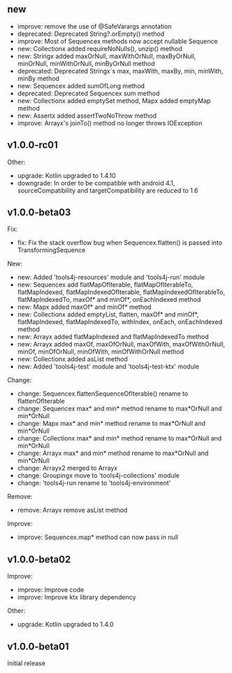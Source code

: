 ## new
* improve: remove the use of @SafeVarargs annotation
* deprecated: Deprecated String?.orEmpty() method
* improve: Most of Sequencex methods now accept nullable Sequence
* new: Collectionx added requireNoNulls(), unzip() method
* new: Stringx added maxOrNull, maxWithOrNull, maxByOrNull, minOrNull, minWithOrNull, minByOrNull method
* deprecated: Deprecated Stringx`s max, maxWith, maxBy, min, minWith, minBy method
* new: Sequencex added sumOfLong method
* deprecated: Deprecated Sequencex sum method
* new: Collectionx added emptySet method, Mapx added emptyMap method
* new: Assertx added assertTwoNoThrow method
* improve: Arrayx's joinTo() method no longer throws IOException


## v1.0.0-rc01

Other:
* upgrade: Kotlin upgraded to 1.4.10
* downgrade: In order to be compatible with android 4.1, sourceCompatibility and targetCompatibility are reduced to 1.6


## v1.0.0-beta03

Fix:
* fix: Fix the stack overflow bug when Sequencex.flatten() is passed into TransformingSequence

New: 
* new: Added 'tools4j-resources' module and 'tools4j-run' module
* new: Sequencex add flatMapOfIterable, flatMapOfIterableTo, flatMapIndexed, flatMapIndexedOfIterable, flatMapIndexedOfIterableTo, flatMapIndexedTo, maxOf\* and minOf\*, onEachIndexed method
* new: Mapx added maxOf\* and minOf\* method
* new: Collectionx added emptyList, flatten, maxOf\* and minOf\*, flatMapIndexed, flatMapIndexedTo, withIndex, onEach, onEachIndexed method
* new: Arrayx added flatMapIndexed and flatMapIndexedTo method
* new: Arrayx added maxOf, maxOfOrNull, maxOfWith, maxOfWithOrNull, minOf, minOfOrNull, minOfWith, minOfWithOrNull method
* new: Collectionx added asList method
* new: Added 'tools4j-test' module and 'tools4j-test-ktx' module

Change: 
* change: Sequencex.flattenSequenceOfIterable() rename to flattenOfIterable
* change: Sequencex max\* and min\* method rename to max\*OrNull and min\*OrNull
* change: Mapx max\* and min\* method rename to max\*OrNull and min\*OrNull
* change: Collectionx max\* and min\* method rename to max\*OrNull and min\*OrNull
* change: Arrayx max\* and min\* method rename to max\*OrNull and min\*OrNull
* change: Arrayx2 merged to Arrayx
* change: Groupingx move to 'tools4j-collections' module
* change: 'tools4j-run rename to 'tools4j-environment'

Remove:
* remove: Arrayx remove asList method

Improve:
* improve: Sequencex.map\* method can now pass in null

## v1.0.0-beta02

Improve:
* improve: Improve code
* improve: Improve ktx library dependency

Other:
* upgrade: Kotlin upgraded to 1.4.0

## v1.0.0-beta01
Initial release